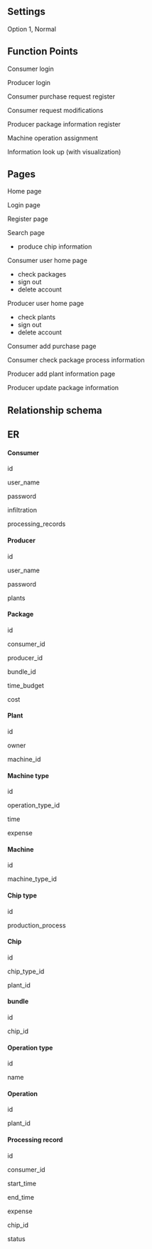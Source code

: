 ## Settings

Option 1, Normal 



## Function Points

Consumer login

Producer login 

Consumer purchase request register

Consumer request modifications 

Producer package information register 

Machine operation assignment 

Information look up (with visualization)



## Pages 

Home page

Login page

Register page

Search page 

- produce chip information 



Consumer user home page

- check packages
- sign out
- delete account

Producer user home page

- check plants
- sign out
- delete account



Consumer add purchase page

Consumer check package process information 

Producer add plant information page

Producer update package information 



## Relationship schema 



## ER

#### Consumer

id

user_name

password

infiltration 

processing_records 



#### Producer

id

user_name

password

plants 



#### Package 

id 

consumer_id

producer_id

bundle_id

time_budget

cost 



#### Plant 

id

owner

machine_id



#### Machine type

id

operation_type_id

time

expense 



#### Machine

<!-- A machine can only do one type of operation-->

id

machine_type_id



#### Chip type

id

production_process



#### Chip

id

chip_type_id

plant_id



#### bundle 

id

chip_id



#### Operation type

id

name



#### Operation 

id

plant_id



#### Processing record

id 

consumer_id

start_time

end_time

expense

chip_id

status 

